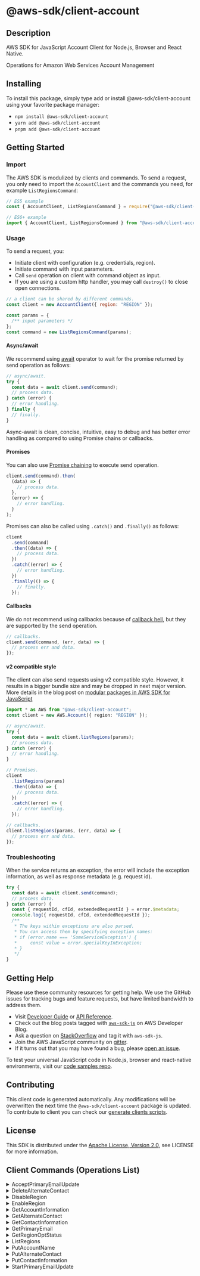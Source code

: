 <!-- generated file, do not edit directly -->

# @aws-sdk/client-account

## Description

AWS SDK for JavaScript Account Client for Node.js, Browser and React Native.

<p>Operations for Amazon Web Services Account Management</p>

## Installing

To install this package, simply type add or install @aws-sdk/client-account
using your favorite package manager:

- `npm install @aws-sdk/client-account`
- `yarn add @aws-sdk/client-account`
- `pnpm add @aws-sdk/client-account`

## Getting Started

### Import

The AWS SDK is modulized by clients and commands.
To send a request, you only need to import the `AccountClient` and
the commands you need, for example `ListRegionsCommand`:

```js
// ES5 example
const { AccountClient, ListRegionsCommand } = require("@aws-sdk/client-account");
```

```ts
// ES6+ example
import { AccountClient, ListRegionsCommand } from "@aws-sdk/client-account";
```

### Usage

To send a request, you:

- Initiate client with configuration (e.g. credentials, region).
- Initiate command with input parameters.
- Call `send` operation on client with command object as input.
- If you are using a custom http handler, you may call `destroy()` to close open connections.

```js
// a client can be shared by different commands.
const client = new AccountClient({ region: "REGION" });

const params = {
  /** input parameters */
};
const command = new ListRegionsCommand(params);
```

#### Async/await

We recommend using [await](https://developer.mozilla.org/en-US/docs/Web/JavaScript/Reference/Operators/await)
operator to wait for the promise returned by send operation as follows:

```js
// async/await.
try {
  const data = await client.send(command);
  // process data.
} catch (error) {
  // error handling.
} finally {
  // finally.
}
```

Async-await is clean, concise, intuitive, easy to debug and has better error handling
as compared to using Promise chains or callbacks.

#### Promises

You can also use [Promise chaining](https://developer.mozilla.org/en-US/docs/Web/JavaScript/Guide/Using_promises#chaining)
to execute send operation.

```js
client.send(command).then(
  (data) => {
    // process data.
  },
  (error) => {
    // error handling.
  }
);
```

Promises can also be called using `.catch()` and `.finally()` as follows:

```js
client
  .send(command)
  .then((data) => {
    // process data.
  })
  .catch((error) => {
    // error handling.
  })
  .finally(() => {
    // finally.
  });
```

#### Callbacks

We do not recommend using callbacks because of [callback hell](http://callbackhell.com/),
but they are supported by the send operation.

```js
// callbacks.
client.send(command, (err, data) => {
  // process err and data.
});
```

#### v2 compatible style

The client can also send requests using v2 compatible style.
However, it results in a bigger bundle size and may be dropped in next major version. More details in the blog post
on [modular packages in AWS SDK for JavaScript](https://aws.amazon.com/blogs/developer/modular-packages-in-aws-sdk-for-javascript/)

```ts
import * as AWS from "@aws-sdk/client-account";
const client = new AWS.Account({ region: "REGION" });

// async/await.
try {
  const data = await client.listRegions(params);
  // process data.
} catch (error) {
  // error handling.
}

// Promises.
client
  .listRegions(params)
  .then((data) => {
    // process data.
  })
  .catch((error) => {
    // error handling.
  });

// callbacks.
client.listRegions(params, (err, data) => {
  // process err and data.
});
```

### Troubleshooting

When the service returns an exception, the error will include the exception information,
as well as response metadata (e.g. request id).

```js
try {
  const data = await client.send(command);
  // process data.
} catch (error) {
  const { requestId, cfId, extendedRequestId } = error.$metadata;
  console.log({ requestId, cfId, extendedRequestId });
  /**
   * The keys within exceptions are also parsed.
   * You can access them by specifying exception names:
   * if (error.name === 'SomeServiceException') {
   *     const value = error.specialKeyInException;
   * }
   */
}
```

## Getting Help

Please use these community resources for getting help.
We use the GitHub issues for tracking bugs and feature requests, but have limited bandwidth to address them.

- Visit [Developer Guide](https://docs.aws.amazon.com/sdk-for-javascript/v3/developer-guide/welcome.html)
  or [API Reference](https://docs.aws.amazon.com/AWSJavaScriptSDK/v3/latest/index.html).
- Check out the blog posts tagged with [`aws-sdk-js`](https://aws.amazon.com/blogs/developer/tag/aws-sdk-js/)
  on AWS Developer Blog.
- Ask a question on [StackOverflow](https://stackoverflow.com/questions/tagged/aws-sdk-js) and tag it with `aws-sdk-js`.
- Join the AWS JavaScript community on [gitter](https://gitter.im/aws/aws-sdk-js-v3).
- If it turns out that you may have found a bug, please [open an issue](https://github.com/aws/aws-sdk-js-v3/issues/new/choose).

To test your universal JavaScript code in Node.js, browser and react-native environments,
visit our [code samples repo](https://github.com/aws-samples/aws-sdk-js-tests).

## Contributing

This client code is generated automatically. Any modifications will be overwritten the next time the `@aws-sdk/client-account` package is updated.
To contribute to client you can check our [generate clients scripts](https://github.com/aws/aws-sdk-js-v3/tree/main/scripts/generate-clients).

## License

This SDK is distributed under the
[Apache License, Version 2.0](http://www.apache.org/licenses/LICENSE-2.0),
see LICENSE for more information.

## Client Commands (Operations List)

<details>
<summary>
AcceptPrimaryEmailUpdate
</summary>

[Command API Reference](https://docs.aws.amazon.com/AWSJavaScriptSDK/v3/latest/client/account/command/AcceptPrimaryEmailUpdateCommand/) / [Input](https://docs.aws.amazon.com/AWSJavaScriptSDK/v3/latest/Package/-aws-sdk-client-account/Interface/AcceptPrimaryEmailUpdateCommandInput/) / [Output](https://docs.aws.amazon.com/AWSJavaScriptSDK/v3/latest/Package/-aws-sdk-client-account/Interface/AcceptPrimaryEmailUpdateCommandOutput/)

</details>
<details>
<summary>
DeleteAlternateContact
</summary>

[Command API Reference](https://docs.aws.amazon.com/AWSJavaScriptSDK/v3/latest/client/account/command/DeleteAlternateContactCommand/) / [Input](https://docs.aws.amazon.com/AWSJavaScriptSDK/v3/latest/Package/-aws-sdk-client-account/Interface/DeleteAlternateContactCommandInput/) / [Output](https://docs.aws.amazon.com/AWSJavaScriptSDK/v3/latest/Package/-aws-sdk-client-account/Interface/DeleteAlternateContactCommandOutput/)

</details>
<details>
<summary>
DisableRegion
</summary>

[Command API Reference](https://docs.aws.amazon.com/AWSJavaScriptSDK/v3/latest/client/account/command/DisableRegionCommand/) / [Input](https://docs.aws.amazon.com/AWSJavaScriptSDK/v3/latest/Package/-aws-sdk-client-account/Interface/DisableRegionCommandInput/) / [Output](https://docs.aws.amazon.com/AWSJavaScriptSDK/v3/latest/Package/-aws-sdk-client-account/Interface/DisableRegionCommandOutput/)

</details>
<details>
<summary>
EnableRegion
</summary>

[Command API Reference](https://docs.aws.amazon.com/AWSJavaScriptSDK/v3/latest/client/account/command/EnableRegionCommand/) / [Input](https://docs.aws.amazon.com/AWSJavaScriptSDK/v3/latest/Package/-aws-sdk-client-account/Interface/EnableRegionCommandInput/) / [Output](https://docs.aws.amazon.com/AWSJavaScriptSDK/v3/latest/Package/-aws-sdk-client-account/Interface/EnableRegionCommandOutput/)

</details>
<details>
<summary>
GetAccountInformation
</summary>

[Command API Reference](https://docs.aws.amazon.com/AWSJavaScriptSDK/v3/latest/client/account/command/GetAccountInformationCommand/) / [Input](https://docs.aws.amazon.com/AWSJavaScriptSDK/v3/latest/Package/-aws-sdk-client-account/Interface/GetAccountInformationCommandInput/) / [Output](https://docs.aws.amazon.com/AWSJavaScriptSDK/v3/latest/Package/-aws-sdk-client-account/Interface/GetAccountInformationCommandOutput/)

</details>
<details>
<summary>
GetAlternateContact
</summary>

[Command API Reference](https://docs.aws.amazon.com/AWSJavaScriptSDK/v3/latest/client/account/command/GetAlternateContactCommand/) / [Input](https://docs.aws.amazon.com/AWSJavaScriptSDK/v3/latest/Package/-aws-sdk-client-account/Interface/GetAlternateContactCommandInput/) / [Output](https://docs.aws.amazon.com/AWSJavaScriptSDK/v3/latest/Package/-aws-sdk-client-account/Interface/GetAlternateContactCommandOutput/)

</details>
<details>
<summary>
GetContactInformation
</summary>

[Command API Reference](https://docs.aws.amazon.com/AWSJavaScriptSDK/v3/latest/client/account/command/GetContactInformationCommand/) / [Input](https://docs.aws.amazon.com/AWSJavaScriptSDK/v3/latest/Package/-aws-sdk-client-account/Interface/GetContactInformationCommandInput/) / [Output](https://docs.aws.amazon.com/AWSJavaScriptSDK/v3/latest/Package/-aws-sdk-client-account/Interface/GetContactInformationCommandOutput/)

</details>
<details>
<summary>
GetPrimaryEmail
</summary>

[Command API Reference](https://docs.aws.amazon.com/AWSJavaScriptSDK/v3/latest/client/account/command/GetPrimaryEmailCommand/) / [Input](https://docs.aws.amazon.com/AWSJavaScriptSDK/v3/latest/Package/-aws-sdk-client-account/Interface/GetPrimaryEmailCommandInput/) / [Output](https://docs.aws.amazon.com/AWSJavaScriptSDK/v3/latest/Package/-aws-sdk-client-account/Interface/GetPrimaryEmailCommandOutput/)

</details>
<details>
<summary>
GetRegionOptStatus
</summary>

[Command API Reference](https://docs.aws.amazon.com/AWSJavaScriptSDK/v3/latest/client/account/command/GetRegionOptStatusCommand/) / [Input](https://docs.aws.amazon.com/AWSJavaScriptSDK/v3/latest/Package/-aws-sdk-client-account/Interface/GetRegionOptStatusCommandInput/) / [Output](https://docs.aws.amazon.com/AWSJavaScriptSDK/v3/latest/Package/-aws-sdk-client-account/Interface/GetRegionOptStatusCommandOutput/)

</details>
<details>
<summary>
ListRegions
</summary>

[Command API Reference](https://docs.aws.amazon.com/AWSJavaScriptSDK/v3/latest/client/account/command/ListRegionsCommand/) / [Input](https://docs.aws.amazon.com/AWSJavaScriptSDK/v3/latest/Package/-aws-sdk-client-account/Interface/ListRegionsCommandInput/) / [Output](https://docs.aws.amazon.com/AWSJavaScriptSDK/v3/latest/Package/-aws-sdk-client-account/Interface/ListRegionsCommandOutput/)

</details>
<details>
<summary>
PutAccountName
</summary>

[Command API Reference](https://docs.aws.amazon.com/AWSJavaScriptSDK/v3/latest/client/account/command/PutAccountNameCommand/) / [Input](https://docs.aws.amazon.com/AWSJavaScriptSDK/v3/latest/Package/-aws-sdk-client-account/Interface/PutAccountNameCommandInput/) / [Output](https://docs.aws.amazon.com/AWSJavaScriptSDK/v3/latest/Package/-aws-sdk-client-account/Interface/PutAccountNameCommandOutput/)

</details>
<details>
<summary>
PutAlternateContact
</summary>

[Command API Reference](https://docs.aws.amazon.com/AWSJavaScriptSDK/v3/latest/client/account/command/PutAlternateContactCommand/) / [Input](https://docs.aws.amazon.com/AWSJavaScriptSDK/v3/latest/Package/-aws-sdk-client-account/Interface/PutAlternateContactCommandInput/) / [Output](https://docs.aws.amazon.com/AWSJavaScriptSDK/v3/latest/Package/-aws-sdk-client-account/Interface/PutAlternateContactCommandOutput/)

</details>
<details>
<summary>
PutContactInformation
</summary>

[Command API Reference](https://docs.aws.amazon.com/AWSJavaScriptSDK/v3/latest/client/account/command/PutContactInformationCommand/) / [Input](https://docs.aws.amazon.com/AWSJavaScriptSDK/v3/latest/Package/-aws-sdk-client-account/Interface/PutContactInformationCommandInput/) / [Output](https://docs.aws.amazon.com/AWSJavaScriptSDK/v3/latest/Package/-aws-sdk-client-account/Interface/PutContactInformationCommandOutput/)

</details>
<details>
<summary>
StartPrimaryEmailUpdate
</summary>

[Command API Reference](https://docs.aws.amazon.com/AWSJavaScriptSDK/v3/latest/client/account/command/StartPrimaryEmailUpdateCommand/) / [Input](https://docs.aws.amazon.com/AWSJavaScriptSDK/v3/latest/Package/-aws-sdk-client-account/Interface/StartPrimaryEmailUpdateCommandInput/) / [Output](https://docs.aws.amazon.com/AWSJavaScriptSDK/v3/latest/Package/-aws-sdk-client-account/Interface/StartPrimaryEmailUpdateCommandOutput/)

</details>
